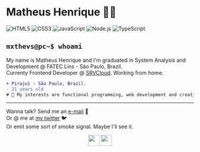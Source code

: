 # Matheus Henrique 👨‍💻

![HTML5](https://img.shields.io/badge/-HTML5-E34F26?style=flat-square&logo=html5&logoColor=white)
![CSS3](https://img.shields.io/badge/-CSS3-1572B6?style=flat-square&logo=css3)
![JavaScript](https://img.shields.io/badge/-JavaScript-DDB321?style=flat-square&logo=javascript&logoColor=white)
![Node.js](https://img.shields.io/badge/-Node.js-6CC24A?style=flat-square&logo=Node.js&logoColor=white)
![TypeScript](https://img.shields.io/badge/-TypeScript-FFFFFF?style=flat-square&logo=typescript)

## `mxthevs@pc~$ whoami`

My name is Matheus Henrique and I'm graduated in System Analysis and Development @ FATEC Lins - São Paulo, Brazil.
<br />
Currenty Frontend Developer @ [SRVCloud](https://github.com/srvcloud). Working from home.

```diff
+ Pirajuí - São Paulo, Brazil.
- 21 years old
# 📖 My interests are functional programming, web development and creating fun projects.
```

---

Wanna talk? Send me an [e-mail](matheuscdasilva2@hotmail.com) 📧
<br />
Or @ me at [my twitter](https://twitter.com/mxthevsh) 🐦
<br />
Or emit some sort of smoke signal. Maybe I'll see it.

<p align="center">
  <img src="https://cultofthepartyparrot.com/parrots/hd/parrot.gif" width="30" height="30">
  <img src="https://cultofthepartyparrot.com/parrots/hd/reverseparrot.gif" width="30" height="30">
</p>
